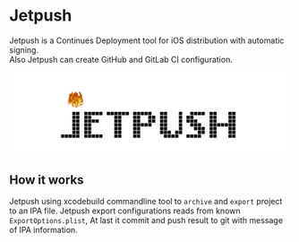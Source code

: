 # Jetpush
Jetpush is a Continues Deployment tool for iOS distribution with automatic signing.  
Also Jetpush can create GitHub and GitLab CI configuration.

<img src="https://github.com/mohamadrezakoohkan/Jetpush/blob/master/jetpush.gif">

## How it works
Jetpush using xcodebuild commandline tool to `archive` and `export` project to an IPA file. 
Jetpush export configurations reads from known `ExportOptions.plist`, At last it commit and push result to git with message of IPA information.


